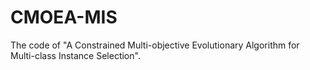 # CMOEA-MIS
The code of "A Constrained Multi-objective Evolutionary Algorithm for Multi-class Instance Selection".
